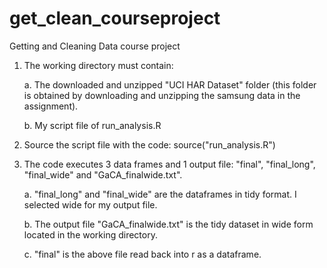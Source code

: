 # get_clean_courseproject
Getting and Cleaning Data course project

1) The working directory must contain:
	
	a. The downloaded and unzipped "UCI HAR Dataset" folder (this folder is obtained by downloading and unzipping the samsung data in the assignment). 
	
	b. My script file of run_analysis.R

2) Source the script file with the code: source("run_analysis.R")

3) The code executes 3 data frames and 1 output file: "final", "final_long", "final_wide" and "GaCA_finalwide.txt".
	
	a. "final_long" and "final_wide" are the dataframes in tidy format. I selected wide for my output file.  
	
	b. The output file "GaCA_finalwide.txt" is the tidy dataset in wide form located in the working directory.   
	
	c. "final" is the above file read back into r as a dataframe. 
